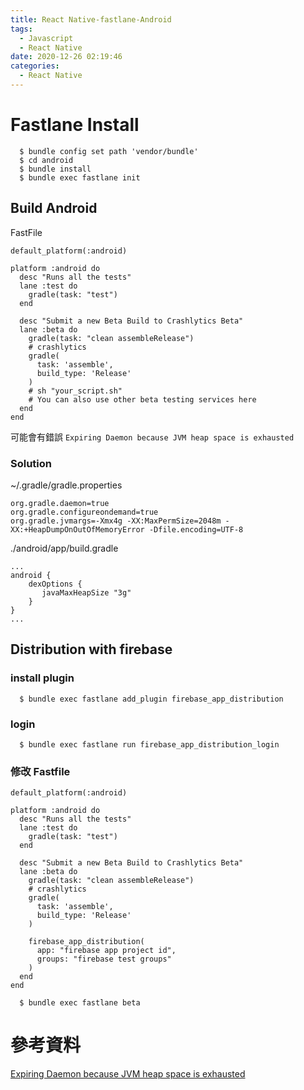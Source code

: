 ```yaml
---
title: React Native-fastlane-Android
tags:
  - Javascript
  - React Native
date: 2020-12-26 02:19:46
categories:
  - React Native
---
```


# Fastlane Install

```
  $ bundle config set path 'vendor/bundle'
  $ cd android
  $ bundle install
  $ bundle exec fastlane init
```

## Build Android

FastFile

```
default_platform(:android)

platform :android do
  desc "Runs all the tests"
  lane :test do
    gradle(task: "test")
  end

  desc "Submit a new Beta Build to Crashlytics Beta"
  lane :beta do
    gradle(task: "clean assembleRelease")
    # crashlytics
    gradle(
      task: 'assemble',
      build_type: 'Release'
    )
    # sh "your_script.sh"
    # You can also use other beta testing services here
  end
end
```

可能會有錯誤 `Expiring Daemon because JVM heap space is exhausted`

### Solution

~/.gradle/gradle.properties

```
org.gradle.daemon=true
org.gradle.configureondemand=true
org.gradle.jvmargs=-Xmx4g -XX:MaxPermSize=2048m -XX:+HeapDumpOnOutOfMemoryError -Dfile.encoding=UTF-8
```

./android/app/build.gradle

```
...
android {
    dexOptions {
       javaMaxHeapSize "3g"
    }
}
...
```

## Distribution with firebase

### install plugin

```
  $ bundle exec fastlane add_plugin firebase_app_distribution
```

### login

```
  $ bundle exec fastlane run firebase_app_distribution_login
```

### 修改 Fastfile

```
default_platform(:android)

platform :android do
  desc "Runs all the tests"
  lane :test do
    gradle(task: "test")
  end

  desc "Submit a new Beta Build to Crashlytics Beta"
  lane :beta do
    gradle(task: "clean assembleRelease")
    # crashlytics
    gradle(
      task: 'assemble',
      build_type: 'Release'
    )

    firebase_app_distribution(
      app: "firebase app project id",
      groups: "firebase test groups"
    )
  end
end
```

```
  $ bundle exec fastlane beta
```

# 參考資料

[Expiring Daemon because JVM heap space is exhausted
](https://stackoverflow.com/questions/56075455/expiring-daemon-because-jvm-heap-space-is-exhausted)

